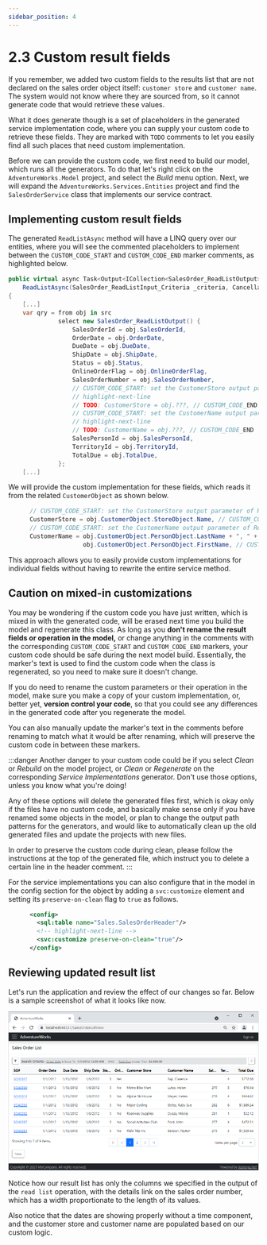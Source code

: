 ```yaml
---
sidebar_position: 4
---
```


# 2.3 Custom result fields

If you remember, we added two custom fields to the results list that are not declared on the sales order object itself: `customer store` and `customer name`. The system would not know where they are sourced from, so it cannot generate code that would retrieve these values.

What it does generate though is a set of placeholders in the generated service implementation code, where you can supply your custom code to retrieve these fields. They are marked with `TODO` comments to let you easily find all such places that need custom implementation.

Before we can provide the custom code, we first need to build our model, which runs all the generators. To do that let's right click on the `AdventureWorks.Model` project, and select the *Build* menu option. Next, we will expand the `AdventureWorks.Services.Entities` project and find the `SalesOrderService` class that implements our service contract.

## Implementing custom result fields

The generated `ReadListAsync` method will have a LINQ query over our entities, where you will see the commented placeholders to implement between the `CUSTOM_CODE_START` and `CUSTOM_CODE_END` marker comments, as highlighted below.

```cs title="SalesOrderService.cs"
public virtual async Task<Output<ICollection<SalesOrder_ReadListOutput>>>
    ReadListAsync(SalesOrder_ReadListInput_Criteria _criteria, CancellationToken token = default)
{
    [...]
    var qry = from obj in src
              select new SalesOrder_ReadListOutput() {
                  SalesOrderId = obj.SalesOrderId,
                  OrderDate = obj.OrderDate,
                  DueDate = obj.DueDate,
                  ShipDate = obj.ShipDate,
                  Status = obj.Status,
                  OnlineOrderFlag = obj.OnlineOrderFlag,
                  SalesOrderNumber = obj.SalesOrderNumber,
                  // CUSTOM_CODE_START: set the CustomerStore output parameter of ReadList operation below
                  // highlight-next-line
                  // TODO: CustomerStore = obj.???, // CUSTOM_CODE_END
                  // CUSTOM_CODE_START: set the CustomerName output parameter of ReadList operation below
                  // highlight-next-line
                  // TODO: CustomerName = obj.???, // CUSTOM_CODE_END
                  SalesPersonId = obj.SalesPersonId,
                  TerritoryId = obj.TerritoryId,
                  TotalDue = obj.TotalDue,
              };
    [...]
```

We will provide the custom implementation for these fields, which reads it from the related `CustomerObject` as shown below.

```cs title="SalesOrderService.cs"
      // CUSTOM_CODE_START: set the CustomerStore output parameter of ReadList operation below
      CustomerStore = obj.CustomerObject.StoreObject.Name, // CUSTOM_CODE_END
      // CUSTOM_CODE_START: set the CustomerName output parameter of ReadList operation below
      CustomerName = obj.CustomerObject.PersonObject.LastName + ", " + 
                     obj.CustomerObject.PersonObject.FirstName, // CUSTOM_CODE_END
```

This approach allows you to easily provide custom implementations for individual fields without having to rewrite the entire service method.

## Caution on mixed-in customizations

You may be wondering if the custom code you have just written, which is mixed in with the generated code, will be erased next time you build the model and regenerate this class. As long as you **don't rename the result fields or operation in the model,** or change anything in the comments with the corresponding `CUSTOM_CODE_START` and `CUSTOM_CODE_END` markers, your custom code should be safe during the next model build. Essentially, the marker's text is used to find the custom code when the class is regenerated, so you need to make sure it doesn't change.

If you do need to rename the custom parameters or their operation in the model, make sure you make a copy of your custom implementation, or, better yet, **version control your code**, so that you could see any differences in the generated code after you regenerate the model.

You can also manually update the marker's text in the comments before renaming to match what it would be after renaming, which will preserve the custom code in between these markers.

:::danger
Another danger to your custom code could be if you select *Clean* or *Rebuild* on the model project, or *Clean* or *Regenerate* on the corresponding *Service Implementations* generator. Don't use those options, unless you know what you're doing!

Any of these options will delete the generated files first, which is okay only if the files have no custom code, and basically make sense only if you have renamed some objects in the model, or plan to change the output path patterns for the generators, and would like to automatically clean up the old generated files and update the projects with new files.

In order to preserve the custom code during clean, please follow the instructions at the top of the generated file, which instruct you to delete a certain line in the header comment.
:::

For the service implementations you can also configure that in the model in the config section for the object by adding a `svc:customize` element and setting its `preserve-on-clean` flag to `true` as follows.

```xml title="sales_order.xom"
      <config>
        <sql:table name="Sales.SalesOrderHeader"/>
        <!-- highlight-next-line -->
        <svc:customize preserve-on-clean="true"/>
      </config>
```

## Reviewing updated result list

Let's run the application and review the effect of our changes so far. Below is a sample screenshot of what it looks like now.

![Search results](img3/search-results.png)

Notice how our result list has only the columns we specified in the output of the `read list` operation, with the details link on the sales order number, which has a width proportionate to the length of its values.

Also notice that the dates are showing properly without a time component, and the customer store and customer name are populated based on our custom logic.
